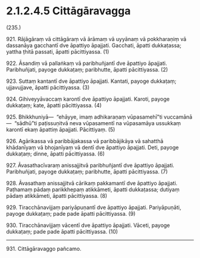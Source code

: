 # 2.1.2.4.5 Cittāgāravagga

(235.)

921\. Rājāgāraṃ vā cittāgāraṃ vā ārāmaṃ vā uyyānaṃ vā pokkharaṇiṃ vā dassanāya gacchantī dve āpattiyo āpajjati. Gacchati, āpatti dukkaṭassa; yattha ṭhitā passati, āpatti pācittiyassa. (1)

922\. Āsandiṃ vā pallaṅkaṃ vā paribhuñjantī dve āpattiyo āpajjati. Paribhuñjati, payoge dukkaṭaṃ; paribhutte, āpatti pācittiyassa. (2)

923\. Suttaṃ kantantī dve āpattiyo āpajjati. Kantati, payoge dukkaṭaṃ; ujjavujjave, āpatti pācittiyassa. (3)

924\. Gihiveyyāvaccaṃ karontī dve āpattiyo āpajjati. Karoti, payoge dukkaṭaṃ; kate, āpatti pācittiyassa. (4)

925\. Bhikkhuniyā—  “ehāyye, imaṃ adhikaraṇaṃ vūpasamehī”ti vuccamānā—  “sādhū”ti paṭissuṇitvā neva vūpasamentī na vūpasamāya ussukkaṃ karontī ekaṃ āpattiṃ āpajjati. Pācittiyaṃ. (5)

926\. Agārikassa vā paribbājakassa vā paribbājikāya vā sahatthā khādanīyaṃ vā bhojanīyaṃ vā dentī dve āpattiyo āpajjati. Deti, payoge dukkaṭaṃ; dinne, āpatti pācittiyassa. (6)

927\. Āvasathacīvaraṃ anissajjitvā paribhuñjantī dve āpattiyo āpajjati. Paribhuñjati, payoge dukkaṭaṃ; paribhutte, āpatti pācittiyassa. (7)

928\. Āvasathaṃ anissajjitvā cārikaṃ pakkamantī dve āpattiyo āpajjati. Paṭhamaṃ pādaṃ parikkhepaṃ atikkāmeti, āpatti dukkaṭassa; dutiyaṃ pādaṃ atikkāmeti, āpatti pācittiyassa. (8)

929\. Tiracchānavijjaṃ pariyāpuṇantī dve āpattiyo āpajjati. Pariyāpuṇāti, payoge dukkaṭaṃ; pade pade āpatti pācittiyassa. (9)

930\. Tiracchānavijjaṃ vācentī dve āpattiyo āpajjati. Vāceti, payoge dukkaṭaṃ; pade pade āpatti pācittiyassa. (10)

---

931\. Cittāgāravaggo pañcamo.
